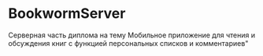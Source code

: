 # BookwormServer
Серверная часть диплома на тему Мобильное приложение для чтения и обсуждения книг с функцией персональных списков и комментариев"
